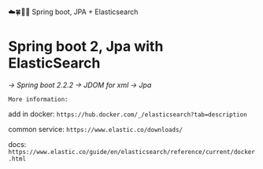 ☁️🍀🕵🏼 Spring boot, JPA + Elasticsearch

# Spring boot 2, Jpa with ElasticSearch

_-> Spring boot 2.2.2
-> JDOM for xml
-> Jpa_ 

    More information: 
  add in docker:
`https://hub.docker.com/_/elasticsearch?tab=description`

  common service:
`https://www.elastic.co/downloads/`

  docs:
`https://www.elastic.co/guide/en/elasticsearch/reference/current/docker.html`
